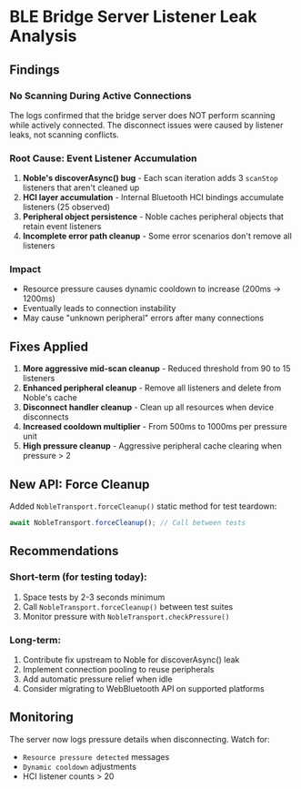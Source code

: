 # BLE Bridge Server Listener Leak Analysis

## Findings

### No Scanning During Active Connections
The logs confirmed that the bridge server does NOT perform scanning while actively connected. The disconnect issues were caused by listener leaks, not scanning conflicts.

### Root Cause: Event Listener Accumulation

1. **Noble's discoverAsync() bug** - Each scan iteration adds 3 `scanStop` listeners that aren't cleaned up
2. **HCI layer accumulation** - Internal Bluetooth HCI bindings accumulate listeners (25 observed)
3. **Peripheral object persistence** - Noble caches peripheral objects that retain event listeners
4. **Incomplete error path cleanup** - Some error scenarios don't remove all listeners

### Impact
- Resource pressure causes dynamic cooldown to increase (200ms → 1200ms)
- Eventually leads to connection instability
- May cause "unknown peripheral" errors after many connections

## Fixes Applied

1. **More aggressive mid-scan cleanup** - Reduced threshold from 90 to 15 listeners
2. **Enhanced peripheral cleanup** - Remove all listeners and delete from Noble's cache
3. **Disconnect handler cleanup** - Clean up all resources when device disconnects
4. **Increased cooldown multiplier** - From 500ms to 1000ms per pressure unit
5. **High pressure cleanup** - Aggressive peripheral cache clearing when pressure > 2

## New API: Force Cleanup

Added `NobleTransport.forceCleanup()` static method for test teardown:
```javascript
await NobleTransport.forceCleanup(); // Call between tests
```

## Recommendations

### Short-term (for testing today):
1. Space tests by 2-3 seconds minimum
2. Call `NobleTransport.forceCleanup()` between test suites
3. Monitor pressure with `NobleTransport.checkPressure()`

### Long-term:
1. Contribute fix upstream to Noble for discoverAsync() leak
2. Implement connection pooling to reuse peripherals
3. Add automatic pressure relief when idle
4. Consider migrating to WebBluetooth API on supported platforms

## Monitoring
The server now logs pressure details when disconnecting. Watch for:
- `Resource pressure detected` messages
- `Dynamic cooldown` adjustments
- HCI listener counts > 20